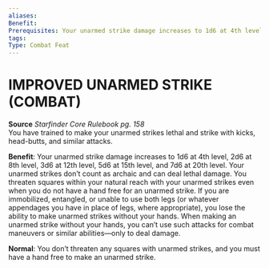```yaml
---
aliases: 
Benefit: 
Prerequisites: Your unarmed strike damage increases to 1d6 at 4th level, 2d6 at 8th level, 3d6 at 12th level, 5d6 at 15th level, and 7d6 at 20th level. Your unarmed strikes don’t count as archaic and can deal lethal damage. You threaten squares within your natural reach with your unarmed strikes even when you do not have a hand free for an unarmed strike. If you are immobilized, entangled, or unable to use both legs (or whatever appendages you have in place of legs, where appropriate), you lose the ability to make unarmed strikes without your hands. When making an unarmed strike without your hands, you can’t use such attacks for combat maneuvers or similar abilities—only to deal damage.
tags: 
Type: Combat Feat
---
```

# IMPROVED UNARMED STRIKE (COMBAT)
**Source** _Starfinder Core Rulebook pg. 158_  
You have trained to make your unarmed strikes lethal and strike with kicks, head-butts, and similar attacks.

**Benefit**: Your unarmed strike damage increases to 1d6 at 4th level, 2d6 at 8th level, 3d6 at 12th level, 5d6 at 15th level, and 7d6 at 20th level. Your unarmed strikes don’t count as archaic and can deal lethal damage. You threaten squares within your natural reach with your unarmed strikes even when you do not have a hand free for an unarmed strike. If you are immobilized, entangled, or unable to use both legs (or whatever appendages you have in place of legs, where appropriate), you lose the ability to make unarmed strikes without your hands. When making an unarmed strike without your hands, you can’t use such attacks for combat maneuvers or similar abilities—only to deal damage.

**Normal**: You don’t threaten any squares with unarmed strikes, and you must have a hand free to make an unarmed strike.